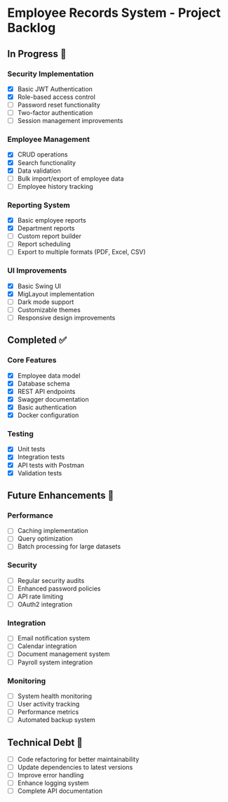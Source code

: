 # Employee Records System - Project Backlog

## In Progress 🚧

### Security Implementation
- [x] Basic JWT Authentication
- [x] Role-based access control
- [ ] Password reset functionality
- [ ] Two-factor authentication
- [ ] Session management improvements

### Employee Management
- [x] CRUD operations
- [x] Search functionality
- [x] Data validation
- [ ] Bulk import/export of employee data
- [ ] Employee history tracking

### Reporting System
- [x] Basic employee reports
- [x] Department reports
- [ ] Custom report builder
- [ ] Report scheduling
- [ ] Export to multiple formats (PDF, Excel, CSV)

### UI Improvements
- [x] Basic Swing UI
- [x] MigLayout implementation
- [ ] Dark mode support
- [ ] Customizable themes
- [ ] Responsive design improvements

## Completed ✅

### Core Features
- [x] Employee data model
- [x] Database schema
- [x] REST API endpoints
- [x] Swagger documentation
- [x] Basic authentication
- [x] Docker configuration

### Testing
- [x] Unit tests
- [x] Integration tests
- [x] API tests with Postman
- [x] Validation tests

## Future Enhancements 🔮

### Performance
- [ ] Caching implementation
- [ ] Query optimization
- [ ] Batch processing for large datasets

### Security
- [ ] Regular security audits
- [ ] Enhanced password policies
- [ ] API rate limiting
- [ ] OAuth2 integration

### Integration
- [ ] Email notification system
- [ ] Calendar integration
- [ ] Document management system
- [ ] Payroll system integration

### Monitoring
- [ ] System health monitoring
- [ ] User activity tracking
- [ ] Performance metrics
- [ ] Automated backup system

## Technical Debt 🔧
- [ ] Code refactoring for better maintainability
- [ ] Update dependencies to latest versions
- [ ] Improve error handling
- [ ] Enhance logging system
- [ ] Complete API documentation
